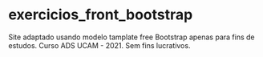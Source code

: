 # exercicios_front_bootstrap
Site adaptado usando modelo tamplate free Bootstrap apenas para fins de estudos. Curso ADS UCAM - 2021. Sem fins lucrativos.
